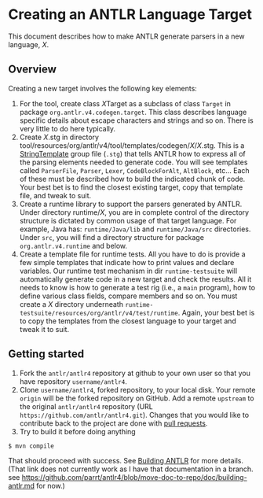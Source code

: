 # Creating an ANTLR Language Target

This document describes how to make ANTLR generate parsers in a new language, *X*.

## Overview

Creating a new target involves the following key elements:

1. For the tool, create class *X*Target as a subclass of class `Target` in package `org.antlr.v4.codegen.target`. This class describes language specific details about escape characters and strings and so on. There is very little to do here typically.
1. Create *X*.stg in directory tool/resources/org/antlr/v4/tool/templates/codegen/*X*/*X*.stg. This is a [StringTemplate](http://www.stringtemplate.org/) group file (`.stg`) that tells ANTLR how to express all of the parsing elements needed to generate code.  You will see templates called `ParserFile`, `Parser`, `Lexer`, `CodeBlockForAlt`, `AltBlock`, etc... Each of these must be described how to build the indicated chunk of code. Your best bet is to find the closest existing target, copy that template file, and tweak to suit.
1. Create a runtime library to support the parsers generated by ANTLR. Under directory runtime/*X*, you are in complete control of the directory structure is dictated by common usage of that target language. For example, Java has: `runtime/Java/lib` and `runtime/Java/src` directories. Under `src`, you will find a directory structure for package `org.antlr.v4.runtime` and below.
1. Create a template file for runtime tests. All you have to do is provide a few simple templates that indicate how to print values and declare variables. Our runtime test mechanism in dir `runtime-testsuite` will automatically generate code in a new target and check the results. All it needs to know is how to generate a test rig (i.e., a `main` program), how to define various class fields, compare members and so on. You must create a *X* directory underneath `runtime-testsuite/resources/org/antlr/v4/test/runtime`. Again, your best bet is to copy the templates from the closest language to your target and tweak it to suit.

## Getting started

1. Fork the `antlr/antlr4` repository at github to your own user so that you have repository `username/antlr4`.
2. Clone `username/antlr4`, forked repository, to your local disk.  Your remote `origin` will be the forked repository on GitHub. Add a remote `upstream` to the original `antlr/antlr4` repository (URL `https://github.com/antlr/antlr4.git`). Changes that you would like to contribute back to the project are done with [pull requests](https://help.github.com/articles/using-pull-requests/).
3. Try to build it before doing anything
```bash
$ mvn compile
```
That should proceed with success. See [Building ANTLR](building-antlr.md) for more details. (That link does not currently work as I have that documentation in a branch. see https://github.com/parrt/antlr4/blob/move-doc-to-repo/doc/building-antlr.md for now.)